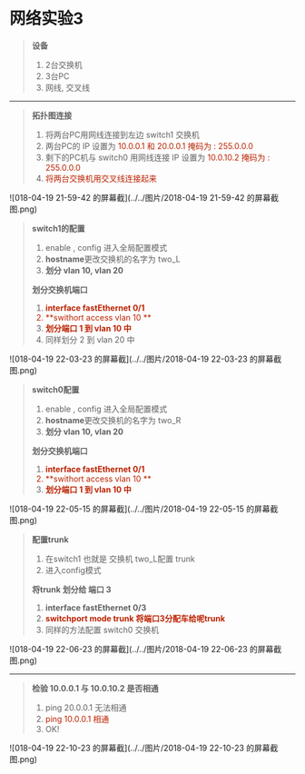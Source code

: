 # 网络实验3

> **设备**
>
> 1. 2台交换机
> 2. 3台PC
> 3. 网线, 交叉线

---

> **拓扑图连接**
>
> 1. 将两台PC用网线连接到左边 switch1 交换机
> 2. 两台PC的 IP 设置为 <font color=#b20>10.0.0.1 和 20.0.0.1 掩码为 : 255.0.0.0</font>
> 3. 剩下的PC机与 switch0 用网线连接 IP 设置为 <font color=#b20>10.0.10.2 掩码为 : 255.0.0.0</font>
> 4. <font color=#b20>将两台交换机用交叉线连接起来</font>

![018-04-19 21-59-42 的屏幕截](../../图片/2018-04-19 21-59-42 的屏幕截图.png)

> **switch1的配置**
>
> 1. enable , config 进入全局配置模式
> 2. **hostname**更改交换机的名字为 two_L
> 3. **划分 vlan 10, vlan 20**
>
> **划分交换机端口**
>
> 1. <font color=#b20>**interface fastEthernet 0/1**
> 2. **swithort access vlan 10 **
> 3. **划分端口 1 到 vlan 10 中**</font>
> 4. 同样划分 2 到 vlan 20 中

![018-04-19 22-03-23 的屏幕截](../../图片/2018-04-19 22-03-23 的屏幕截图.png)

> **switch0配置**
>
> 1. enable , config 进入全局配置模式
> 2. **hostname**更改交换机的名字为 two_R
> 3. **划分 vlan 10, vlan 20**
>
> **划分交换机端口**
>
> 1. <font color=#b20>**interface fastEthernet 0/1**
> 2. **swithort access vlan 10 **
> 3. **划分端口 1 到 vlan 10 中**</font>



![018-04-19 22-05-15 的屏幕截](../../图片/2018-04-19 22-05-15 的屏幕截图.png)



> **配置trunk**
>
> 1. 在switch1 也就是 交换机 two_L配置 trunk
> 2. 进入config模式
>
> **将trunk 划分给 端口 3**
>
> 1. **interface fastEthernet 0/3**
> 2. <font color=#b20>**switchport mode trunk 将端口3分配车给呢trunk**</font>
> 3. 同样的方法配置 switch0 交换机



![018-04-19 22-06-23 的屏幕截](../../图片/2018-04-19 22-06-23 的屏幕截图.png)

---

>**检验 10.0.0.1 与 10.0.10.2 是否相通**
>
>1. ping 20.0.0.1 无法相通
>2. <font color=#b20>ping 10.0.0.1 相通</font>
>3. OK!

![018-04-19 22-10-23 的屏幕截](../../图片/2018-04-19 22-10-23 的屏幕截图.png)